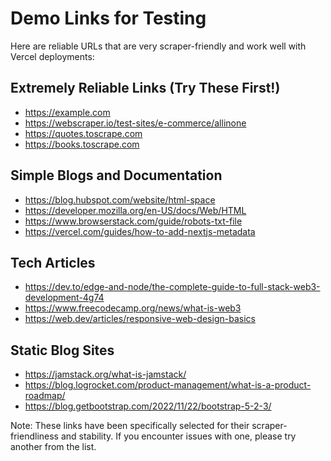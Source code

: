 # Demo Links for Testing

Here are reliable URLs that are very scraper-friendly and work well with Vercel deployments:

## Extremely Reliable Links (Try These First!)
- https://example.com
- https://webscraper.io/test-sites/e-commerce/allinone
- https://quotes.toscrape.com
- https://books.toscrape.com

## Simple Blogs and Documentation
- https://blog.hubspot.com/website/html-space
- https://developer.mozilla.org/en-US/docs/Web/HTML
- https://www.browserstack.com/guide/robots-txt-file
- https://vercel.com/guides/how-to-add-nextjs-metadata

## Tech Articles
- https://dev.to/edge-and-node/the-complete-guide-to-full-stack-web3-development-4g74
- https://www.freecodecamp.org/news/what-is-web3
- https://web.dev/articles/responsive-web-design-basics

## Static Blog Sites
- https://jamstack.org/what-is-jamstack/
- https://blog.logrocket.com/product-management/what-is-a-product-roadmap/
- https://blog.getbootstrap.com/2022/11/22/bootstrap-5-2-3/

Note: These links have been specifically selected for their scraper-friendliness and stability. If you encounter issues with one, please try another from the list.
